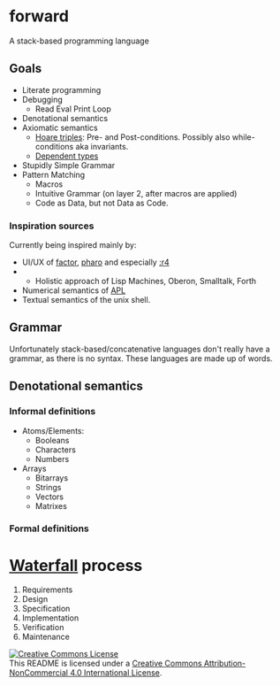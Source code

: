 # forward
A stack-based programming language

## Goals
- Literate programming
- Debugging
  - Read Eval Print Loop
- Denotational semantics
- Axiomatic semantics
  - [Hoare triples]: Pre- and Post-conditions. Possibly also while-conditions aka invariants.
  - [Dependent types]
- Stupidly Simple Grammar
- Pattern Matching
  - Macros
  - Intuitive Grammar (on layer 2, after macros are applied)
  - Code as Data, but not Data as Code.

### Inspiration sources

Currently being inspired mainly by:
- UI/UX of [factor], [pharo] and especially [:r4]
- - Holistic approach of Lisp Machines, Oberon, Smalltalk, Forth
- Numerical semantics of [APL]
- Textual semantics of the unix shell.

## Grammar

Unfortunately stack-based/concatenative languages don't really have a grammar, as there is no syntax.
These languages are made up of words. 

## Denotational semantics


### Informal definitions

- Atoms/Elements:
  - Booleans
  - Characters
  - Numbers
- Arrays
  - Bitarrays
  - Strings
  - Vectors
  - Matrixes

### Formal definitions



# [Waterfall] process

1. Requirements
2. Design
3. Specification
4. Implementation
5. Verification
6. Maintenance 




[Hoare triples]: https://en.wikipedia.org/wiki/Hoare_logic#Hoare_triple
[Waterfall]: https://en.wikipedia.org/wiki/Waterfall_model#Model
[Dependent types]: https://en.wikipedia.org/wiki/Dependent_type
[factor]: https://github.com/factor/factor/
[APL]: https://tryapl.org/
[pharo]: https://github.com/pharo-project/pharo
[:r4]: https://github.com/phreda4/r4

<a rel="license" href="http://creativecommons.org/licenses/by-nc/4.0/"><img alt="Creative Commons License" style="border-width:0" src="https://i.creativecommons.org/l/by-nc/4.0/88x31.png" /></a><br />This README is licensed under a <a rel="license" href="http://creativecommons.org/licenses/by-nc/4.0/">Creative Commons Attribution-NonCommercial 4.0 International License</a>.
